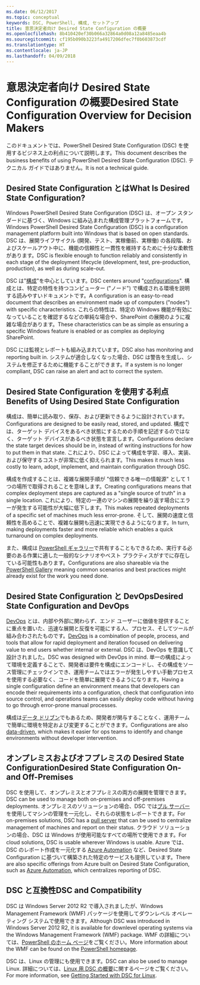 ```yaml
---
ms.date: 06/12/2017
ms.topic: conceptual
keywords: DSC, PowerShell, 構成, セットアップ
title: 意思決定者向け Desired State Configuration の概要
ms.openlocfilehash: 8b410420ef30b066a32864a0d08a12a8485eaa4b
ms.sourcegitcommit: cf195b090b3223fa4917206dfec7f0b603873cdf
ms.translationtype: HT
ms.contentlocale: ja-JP
ms.lasthandoff: 04/09/2018
---
```

# <a name="desired-state-configuration-overview-for-decision-makers"></a><span data-ttu-id="675ea-103">意思決定者向け Desired State Configuration の概要</span><span class="sxs-lookup"><span data-stu-id="675ea-103">Desired State Configuration Overview for Decision Makers</span></span>

<span data-ttu-id="675ea-104">このドキュメントでは、PowerShell Desired State Configuration (DSC) を使用するビジネス上の利点について説明します。</span><span class="sxs-lookup"><span data-stu-id="675ea-104">This document describes the business benefits of using PowerShell Desired State Configuration (DSC).</span></span> <span data-ttu-id="675ea-105">テクニカル ガイドではありません。</span><span class="sxs-lookup"><span data-stu-id="675ea-105">It is not a technical guide.</span></span>

## <a name="what-is-desired-state-configuration"></a><span data-ttu-id="675ea-106">Desired State Configuration とは</span><span class="sxs-lookup"><span data-stu-id="675ea-106">What Is Desired State Configuration?</span></span>

<span data-ttu-id="675ea-107">Windows PowerShell Desired State Configuration (DSC) は、オープン スタンダードに基づく、Windows に組み込まれた構成管理プラットフォームです。</span><span class="sxs-lookup"><span data-stu-id="675ea-107">Windows PowerShell Desired State Configuration (DSC) is a configuration management platform built into Windows that is based on open standards.</span></span> <span data-ttu-id="675ea-108">DSC は、展開ライフサイクル (開発、テスト、実稼働前、実稼働) の各段階、およびスケールアウト中に、機能の信頼性と一貫性を維持するために十分な柔軟性があります。</span><span class="sxs-lookup"><span data-stu-id="675ea-108">DSC is flexible enough to function reliably and consistently in each stage of the deployment lifecycle (development, test, pre-production, production), as well as during scale-out.</span></span>

<span data-ttu-id="675ea-109">DSC は"[構成](https://msdn.microsoft.com/powershell/dsc/configurations)"を中心としています。</span><span class="sxs-lookup"><span data-stu-id="675ea-109">DSC centers around "[configurations](https://msdn.microsoft.com/powershell/dsc/configurations)".</span></span>
<span data-ttu-id="675ea-110">構成とは、特定の特性を持つコンピューター ("ノード") で構成される環境を説明する読みやすいドキュメントです。</span><span class="sxs-lookup"><span data-stu-id="675ea-110">A configuration is an easy-to-read document that describes an environment made up of computers ("nodes") with specific characteristics.</span></span>
<span data-ttu-id="675ea-111">これらの特性は、特定の Windows 機能が有効になっていることを確認するなどの単純な場合や、SharePoint の展開のように複雑な場合があります。</span><span class="sxs-lookup"><span data-stu-id="675ea-111">These characteristics can be as simple as ensuring a specific Windows feature is enabled or as complex as deploying SharePoint.</span></span>

<span data-ttu-id="675ea-112">DSC には監視とレポートも組み込まれています。</span><span class="sxs-lookup"><span data-stu-id="675ea-112">DSC also has monitoring and reporting built in.</span></span>
<span data-ttu-id="675ea-113">システムが適合しなくなった場合、DSC は警告を生成し、システムを修正するために機能することができます。</span><span class="sxs-lookup"><span data-stu-id="675ea-113">If a system is no longer compliant, DSC can raise an alert and act to correct the system.</span></span>

## <a name="benefits-of-using-desired-state-configuration"></a><span data-ttu-id="675ea-114">Desired State Configuration を使用する利点</span><span class="sxs-lookup"><span data-stu-id="675ea-114">Benefits of Using Desired State Configuration</span></span>

<span data-ttu-id="675ea-115">構成は、簡単に読み取り、保存、および更新できるように設計されています。</span><span class="sxs-lookup"><span data-stu-id="675ea-115">Configurations are designed to be easily read, stored, and updated.</span></span>
<span data-ttu-id="675ea-116">構成では、ターゲット デバイスをあるべき状態にするための手順を記述するのではなく、ターゲット デバイスがあるべき状態を宣言します。</span><span class="sxs-lookup"><span data-stu-id="675ea-116">Configurations declare the state target devices should be in, instead of writing instructions for how to put them in that state.</span></span>
<span data-ttu-id="675ea-117">これにより、DSC によって構成を学習、導入、実装、および保守するコストが非常に低く抑えられます。</span><span class="sxs-lookup"><span data-stu-id="675ea-117">This makes it much less costly to learn, adopt, implement, and maintain configuration through DSC.</span></span>

<span data-ttu-id="675ea-118">構成を作成することは、複雑な展開手順が "信頼できる唯一の情報源" として 1 つの場所で取得されることを意味します。</span><span class="sxs-lookup"><span data-stu-id="675ea-118">Creating configurations means that complex deployment steps are captured as a "single source of truth" in a single location.</span></span>
<span data-ttu-id="675ea-119">これにより、特定の一連のマシンの展開を繰り返す場合にエラーが発生する可能性が大幅に低下します。</span><span class="sxs-lookup"><span data-stu-id="675ea-119">This makes repeated deployments of a specific set of machines much less error-prone.</span></span>
<span data-ttu-id="675ea-120">そして、展開の速度と信頼性を高めることで、複雑な展開も迅速に実現できるようになります。</span><span class="sxs-lookup"><span data-stu-id="675ea-120">In turn, making deployments faster and more reliable which enables a quick turnaround on complex deployments.</span></span>

<span data-ttu-id="675ea-121">また、構成は [PowerShell ギャラリー](https://powershellgallery.com)で共有することもできるため、実行する必要のある作業に適した一般的なシナリオやベスト プラクティスがすでに存在している可能性もあります。</span><span class="sxs-lookup"><span data-stu-id="675ea-121">Configurations are also shareable via the [PowerShell Gallery](https://powershellgallery.com) meaning common scenarios and best practices might already exist for the work you need done.</span></span>


## <a name="desired-state-configuration-and-devops"></a><span data-ttu-id="675ea-122">Desired State Configuration と DevOps</span><span class="sxs-lookup"><span data-stu-id="675ea-122">Desired State Configuration and DevOps</span></span>

<span data-ttu-id="675ea-123">[DevOps](http://blogs.technet.com/b/ashleymcglone/archive/2015/11/20/devops-for-n00bs-ie-windows-people.aspx) とは、内部や外部に関わらず、エンド ユーザーに価値を提供することに重点を置いた、迅速な展開と反復を可能にする人、プロセス、そしてツールが組み合わされたものです。</span><span class="sxs-lookup"><span data-stu-id="675ea-123">[DevOps](http://blogs.technet.com/b/ashleymcglone/archive/2015/11/20/devops-for-n00bs-ie-windows-people.aspx) is a combination of people, process, and tools that allow for rapid deployment and iteration focused on delivering value to end users whether internal or external.</span></span>
<span data-ttu-id="675ea-124">DSC は、DevOps を意識して設計されました。</span><span class="sxs-lookup"><span data-stu-id="675ea-124">DSC was designed with DevOps in mind.</span></span>
<span data-ttu-id="675ea-125">単一の構成によって環境を定義することで、開発者は要件を構成にエンコードし、その構成をソース管理にチェックインでき、運用チームではエラーが発生しやすい手動プロセスを使用する必要なく、コードを簡単に展開できるようになります。</span><span class="sxs-lookup"><span data-stu-id="675ea-125">Having a single configuration define an environment means that developers can encode their requirements into a configuration, check that configuration into source control, and operations teams can easily deploy code without having to go through error-prone manual processes.</span></span>

<span data-ttu-id="675ea-126">構成は[データ ドリブン](https://msdn.microsoft.com/powershell/dsc/configdata)でもあるため、開発者が関与することなく、運用チームで簡単に環境を特定および変更することができます。</span><span class="sxs-lookup"><span data-stu-id="675ea-126">Configurations are also [data-driven](https://msdn.microsoft.com/powershell/dsc/configdata), which makes it easier for ops teams to identify and change environments without developer intervention.</span></span>

## <a name="desired-state-configuration-on--and-off-premises"></a><span data-ttu-id="675ea-127">オンプレミスおよびオフプレミスの Desired State Configuration</span><span class="sxs-lookup"><span data-stu-id="675ea-127">Desired State Configuration On- and Off-Premises</span></span>

<span data-ttu-id="675ea-128">DSC を使用して、オンプレミスとオフプレミスの両方の展開を管理できます。</span><span class="sxs-lookup"><span data-stu-id="675ea-128">DSC can be used to manage both on-premises and off-premises deployments.</span></span>
<span data-ttu-id="675ea-129">オンプレミスのソリューションの場合、DSC では[プル サーバー](https://msdn.microsoft.com/powershell/dsc/pullserver)を使用してマシンの管理を一元化し、それらの状態をレポートできます。</span><span class="sxs-lookup"><span data-stu-id="675ea-129">For on-premises solutions, DSC has a [pull server](https://msdn.microsoft.com/powershell/dsc/pullserver) that can be used to centralize management of machines and report on their status.</span></span>
<span data-ttu-id="675ea-130">クラウド ソリューションの場合、DSC は Windows が使用可能なすべての場所で使用できます。</span><span class="sxs-lookup"><span data-stu-id="675ea-130">For cloud solutions, DSC is usable wherever Windows is usable.</span></span>
<span data-ttu-id="675ea-131">Azure では、DSC のレポート作成を一元化する [Azure Automation](https://azure.microsoft.com/en-us/documentation/services/automation/) など、Desired State Configuration に基づいて構築された特定のサービスも提供しています。</span><span class="sxs-lookup"><span data-stu-id="675ea-131">There are also specific offerings from Azure built on Desired State Configuration, such as [Azure Automation](https://azure.microsoft.com/en-us/documentation/services/automation/), which centralizes reporting of DSC.</span></span>

## <a name="dsc-and-compatibility"></a><span data-ttu-id="675ea-132">DSC と互換性</span><span class="sxs-lookup"><span data-stu-id="675ea-132">DSC and Compatibility</span></span>

<span data-ttu-id="675ea-133">DSC は Windows Server 2012 R2 で導入されましたが、Windows Management Framework (WMF) パッケージを使用してダウンレベル オペレーティング システムで使用できます。</span><span class="sxs-lookup"><span data-stu-id="675ea-133">Although DSC was introduced in Windows Server 2012 R2, it is available for downlevel operating systems via the Windows Management Framework (WMF) package.</span></span>
<span data-ttu-id="675ea-134">WMF の詳細については、[PowerShell のホーム ページ](https://msdn.microsoft.com/en-us/powershell/)をご覧ください。</span><span class="sxs-lookup"><span data-stu-id="675ea-134">More information about the WMF can be found on the [PowerShell homepage](https://msdn.microsoft.com/en-us/powershell/).</span></span>

<span data-ttu-id="675ea-135">DSC は、Linux の管理にも使用できます。</span><span class="sxs-lookup"><span data-stu-id="675ea-135">DSC can also be used to manage Linux.</span></span> <span data-ttu-id="675ea-136">詳細については、[Linux 用 DSC の概要](https://msdn.microsoft.com/en-us/powershell/dsc/lnxgettingstarted)に関するページをご覧ください。</span><span class="sxs-lookup"><span data-stu-id="675ea-136">For more information, see [Getting Started with DSC for Linux](https://msdn.microsoft.com/en-us/powershell/dsc/lnxgettingstarted).</span></span>